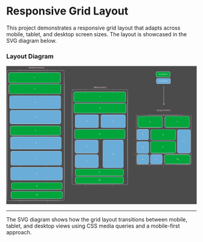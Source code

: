 # Responsive Grid Layout

This project demonstrates a responsive grid layout that adapts across mobile, tablet, and desktop screen sizes. The layout is showcased in the SVG diagram below.

### Layout Diagram
![Responsive Layout Diagram](./media-grid.svg)  

---

The SVG diagram shows how the grid layout transitions between mobile, tablet, and desktop views using CSS media queries and a mobile-first approach.
